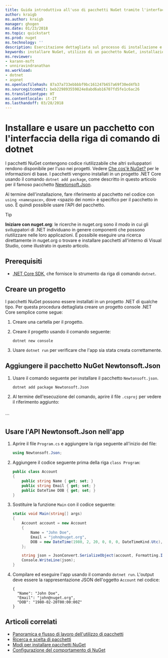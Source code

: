 ```yaml
---
title: Guida introduttiva all'uso di pacchetti NuGet tramite l'interfaccia della riga di comando di dotnet | Microsoft Docs
author: kraigb
ms.author: kraigb
manager: ghogen
ms.date: 01/23/2018
ms.topic: quickstart
ms.prod: nuget
ms.technology: ''
description: Esercitazione dettagliata sul processo di installazione e uso di un pacchetto NuGet in un progetto .NET Core.
keywords: installare NuGet, utilizzo di un pacchetto NuGet, installazione di pacchetti NuGet, riferimenti ai pacchetti NuGet, uso di pacchetti NuGet
ms.reviewer:
- karann-msft
- unniravindranathan
ms.workload:
- dotnet
- aspnet
ms.openlocfilehash: 87a37a733ebbbbf9bc161247b657a69f30ed4fb3
ms.sourcegitcommit: beb229893559824e8abd6ab16707fd5fe1c6ac26
ms.translationtype: HT
ms.contentlocale: it-IT
ms.lasthandoff: 03/28/2018
---
```

# <a name="install-and-use-a-package-using-the-dotnet-cli"></a>Installare e usare un pacchetto con l'interfaccia della riga di comando di dotnet

I pacchetti NuGet contengono codice riutilizzabile che altri sviluppatori rendono disponibile per l'uso nei progetti. Vedere [Che cos'è NuGet?](../What-is-NuGet.md) per le informazioni di base. I pacchetti vengono installati in un progetto .NET Core usando il comando `dotnet add package`, come descritto in questo articolo per il famoso pacchetto [Newtonsoft.Json](https://www.nuget.org/packages/Newtonsoft.Json/).

Al termine dell'installazione, fare riferimento al pacchetto nel codice con `using <namespace>`, dove \<spazio dei nomi\> è specifico per il pacchetto in uso. È quindi possibile usare l'API del pacchetto.

> [!Tip]
> **Iniziare con nuget.org**: le ricerche in nuget.org sono il modo in cui gli sviluppatori di .NET individuano in genere componenti che possono riutilizzare nelle loro applicazioni. È possibile eseguire una ricerca direttamente in nuget.org o trovare e installare pacchetti all'interno di Visual Studio, come illustrato in questo articolo.

## <a name="prerequisites"></a>Prerequisiti

- [.NET Core SDK](https://www.microsoft.com/net/download/), che fornisce lo strumento da riga di comando `dotnet`.

## <a name="create-a-project"></a>Creare un progetto

I pacchetti NuGet possono essere installati in un progetto .NET di qualche tipo. Per questa procedura dettagliata creare un progetto console .NET Core semplice come segue:

1. Creare una cartella per il progetto.

1. Creare il progetto usando il comando seguente:

    ```cli
    dotnet new console
    ```

1. Usare `dotnet run` per verificare che l'app sia stata creata correttamente.

## <a name="add-the-newtonsoftjson-nuget-package"></a>Aggiungere il pacchetto NuGet Newtonsoft.Json

1. Usare il comando seguente per installare il pacchetto `Newtonsoft.json`.

    ```cli
    dotnet add package Newtonsoft.Json
    ```

1. Al termine dell'esecuzione del comando, aprire il file `.csproj` per vedere il riferimento aggiunto:

    ```xml
  <ItemGroup>
    <PackageReference Include="Newtonsoft.Json" Version="10.0.3" />
  </ItemGroup>
    ```

## <a name="use-the-newtonsoftjson-api-in-the-app"></a>Usare l'API Newtonsoft.Json nell'app

1. Aprire il file `Program.cs` e aggiungere la riga seguente all'inizio del file:

    ```cs
    using Newtonsoft.Json;
    ```

1. Aggiungere il codice seguente prima della riga `class Program`:

    ```cs
    public class Account
    {
        public string Name { get; set; }
        public string Email { get; set; }
        public DateTime DOB { get; set; }
    }
    ```

1. Sostituire la funzione `Main` con il codice seguente:

    ```cs
    static void Main(string[] args)
    {
        Account account = new Account
        {
            Name = "John Doe",
            Email = "john@nuget.org",
            DOB = new DateTime(1980, 2, 20, 0, 0, 0, DateTimeKind.Utc),
        };

        string json = JsonConvert.SerializeObject(account, Formatting.Indented);
        Console.WriteLine(json);
    }
    ```

1. Compilare ed eseguire l'app usando il comando `dotnet run`. L'output deve essere la rappresentazione JSON dell'oggetto `Account` nel codice:

    ```output
    {
      "Name": "John Doe",
      "Email": "john@nuget.org",
      "DOB": "1980-02-20T00:00:00Z"
    }
    ```

## <a name="related-articles"></a>Articoli correlati

- [Panoramica e flusso di lavoro dell'utilizzo di pacchetti](../consume-packages/overview-and-workflow.md)
- [Ricerca e scelta di pacchetti](../consume-packages/finding-and-choosing-packages.md)
- [Modi per installare pacchetti NuGet](../consume-packages/ways-to-install-a-package.md)
- [Configurazione del comportamento di NuGet](../consume-packages/configuring-nuget-behavior.md)
